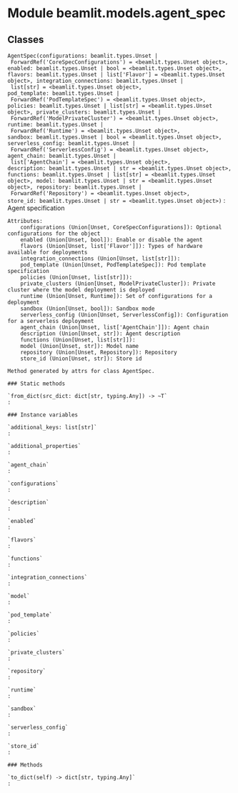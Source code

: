 Module beamlit.models.agent_spec
================================

Classes
-------

`AgentSpec(configurations: beamlit.types.Unset | ForwardRef('CoreSpecConfigurations') = <beamlit.types.Unset object>, enabled: beamlit.types.Unset | bool = <beamlit.types.Unset object>, flavors: beamlit.types.Unset | list['Flavor'] = <beamlit.types.Unset object>, integration_connections: beamlit.types.Unset | list[str] = <beamlit.types.Unset object>, pod_template: beamlit.types.Unset | ForwardRef('PodTemplateSpec') = <beamlit.types.Unset object>, policies: beamlit.types.Unset | list[str] = <beamlit.types.Unset object>, private_clusters: beamlit.types.Unset | ForwardRef('ModelPrivateCluster') = <beamlit.types.Unset object>, runtime: beamlit.types.Unset | ForwardRef('Runtime') = <beamlit.types.Unset object>, sandbox: beamlit.types.Unset | bool = <beamlit.types.Unset object>, serverless_config: beamlit.types.Unset | ForwardRef('ServerlessConfig') = <beamlit.types.Unset object>, agent_chain: beamlit.types.Unset | list['AgentChain'] = <beamlit.types.Unset object>, description: beamlit.types.Unset | str = <beamlit.types.Unset object>, functions: beamlit.types.Unset | list[str] = <beamlit.types.Unset object>, model: beamlit.types.Unset | str = <beamlit.types.Unset object>, repository: beamlit.types.Unset | ForwardRef('Repository') = <beamlit.types.Unset object>, store_id: beamlit.types.Unset | str = <beamlit.types.Unset object>)`
:   Agent specification
    
    Attributes:
        configurations (Union[Unset, CoreSpecConfigurations]): Optional configurations for the object
        enabled (Union[Unset, bool]): Enable or disable the agent
        flavors (Union[Unset, list['Flavor']]): Types of hardware available for deployments
        integration_connections (Union[Unset, list[str]]):
        pod_template (Union[Unset, PodTemplateSpec]): Pod template specification
        policies (Union[Unset, list[str]]):
        private_clusters (Union[Unset, ModelPrivateCluster]): Private cluster where the model deployment is deployed
        runtime (Union[Unset, Runtime]): Set of configurations for a deployment
        sandbox (Union[Unset, bool]): Sandbox mode
        serverless_config (Union[Unset, ServerlessConfig]): Configuration for a serverless deployment
        agent_chain (Union[Unset, list['AgentChain']]): Agent chain
        description (Union[Unset, str]): Agent description
        functions (Union[Unset, list[str]]):
        model (Union[Unset, str]): Model name
        repository (Union[Unset, Repository]): Repository
        store_id (Union[Unset, str]): Store id
    
    Method generated by attrs for class AgentSpec.

    ### Static methods

    `from_dict(src_dict: dict[str, typing.Any]) ‑> ~T`
    :

    ### Instance variables

    `additional_keys: list[str]`
    :

    `additional_properties`
    :

    `agent_chain`
    :

    `configurations`
    :

    `description`
    :

    `enabled`
    :

    `flavors`
    :

    `functions`
    :

    `integration_connections`
    :

    `model`
    :

    `pod_template`
    :

    `policies`
    :

    `private_clusters`
    :

    `repository`
    :

    `runtime`
    :

    `sandbox`
    :

    `serverless_config`
    :

    `store_id`
    :

    ### Methods

    `to_dict(self) ‑> dict[str, typing.Any]`
    :